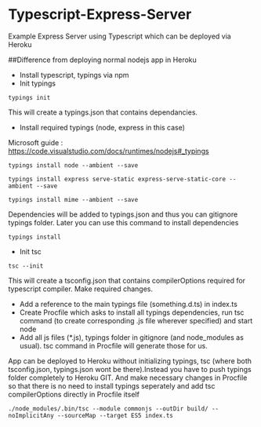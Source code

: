 # Typescript-Express-Server
Example Express Server using Typescript which can be deployed via Heroku

##Difference from deploying normal nodejs app in Heroku
* Install typescript, typings via npm
* Init typings

`typings init`

This will create a typings.json that contains dependancies.

* Install required typings (node, express in this case)

Microsoft guide : https://code.visualstudio.com/docs/runtimes/nodejs#_typings

`typings install node --ambient --save`

`typings install express serve-static express-serve-static-core --ambient --save`

`typings install mime --ambient --save`

Dependencies will be added to typings.json and thus you can gitignore typings folder. Later you can use this command to install dependencies

`typings install`

* Init tsc 

`tsc --init`

This will create a tsconfig.json that contains compilerOptions required for typescript compiler. Make required changes.

* Add a reference to the main typings file (something.d.ts) in index.ts
* Create Procfile which asks to install all typings dependencies,  run tsc command (to create corresponding .js file wherever specified) and start node
* Add all js files (*.js), typings folder in gitignore (and node_modules as usual). tsc command in Procfile will generate those for us.


App can be deployed to Heroku without initializing typings, tsc (where both tsconfig.json, typings.json wont be there).Instead you have to push typings folder completely to Heroku GIT. And make necessary changes in Procfile so that there is no need to install typings seperately and add tsc compilerOptions directly in Procfile itself 

`./node_modules/.bin/tsc --module commonjs --outDir build/ --noImplicitAny --sourceMap --target ES5 index.ts`
